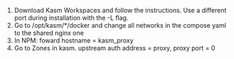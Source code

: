 1. Download Kasm Workspaces and follow the instructions. Use a different port during installation with the -L flag.
2. Go to /opt/kasm/*/docker and change all networks in the compose yaml to the shared nginx one
3. In NPM: foward hostname = kasm_proxy
4. Go to Zones in kasm. upstream auth address = proxy, proxy port = 0
